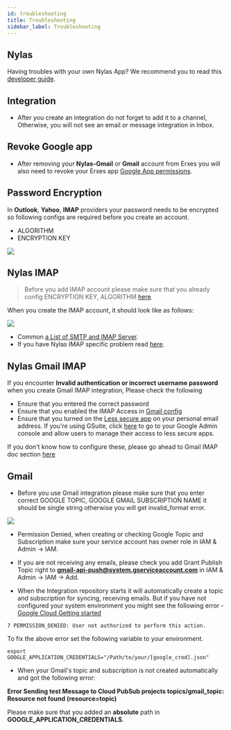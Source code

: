 ```yaml
---
id: troubleshooting
title: Troubleshooting
sidebar_label: Troubleshooting
---
```


## Nylas
Having troubles with your own Nylas App? We recommend you to read this [developer guide](https://docs.nylas.com/docs).

## Integration
*  After you create an integration do not forget to add it to a channel, Otherwise, you will not see an email or message integration in Inbox.

## Revoke Google app
* After removing your **Nylas-Gmail** or **Gmail** account from Erxes you will also need to revoke your Erxes app [Google App permissions]( https://myaccount.google.com/permissions).

## Password Encryption
In **Outlook**, **Yahoo**, **IMAP** providers your password needs to be encrypted so following configs are required before you create an account.
- ALGORITHM
- ENCRYPTION KEY

<img src="https://erxes-docs.s3-us-west-2.amazonaws.com/troubleshooting/troubleshoot-3.png" />

## Nylas IMAP
> Before you add IMAP account please make sure that you already config ENCRYPTION KEY, ALGORITHM [here](#password-encryption).

When you create the IMAP account, it should look like as follows:


<img src="https://erxes-docs.s3-us-west-2.amazonaws.com/troubleshooting/troubleshoot-2.png" />

* Common [a List of SMTP and IMAP Server](https://www.arclab.com/en/kb/email/list-of-smtp-and-imap-servers-mailserver-list.html).
* If you have Nylas IMAP specific problem read [here](https://docs.nylas.com/docs/imap).

## Nylas Gmail IMAP

If you encounter **Invalid authentication or incorrect username password** when you create Gmail IMAP integration, Please check the following
- Ensure that you entered the correct password
- Ensure that you enabled the IMAP Access in [Gmail config](https://mail.google.com/mail/u/0/#settings/general)
- Ensure that you turned on the [Less secure app](https://myaccount.google.com/lesssecureapps) on your personal email address. If you're using GSuite, click [here](https://admin.google.com/u/5/ac/security/lsa) to go to your Google Admin console and allow users to manage their access to less secure apps.

If you don't know how to configure these, please go ahead to Gmail IMAP doc section [here](https://www.erxes.org/administrator/system-config/#gmail-imap)

## Gmail
* Before you use Gmail integration please make sure that you enter correct GOOGLE TOPIC, GOOGLE GMAIL SUBSCRIPTION NAME it should be single string otherwise you will get invalid_format error.

<img src="https://erxes-docs.s3-us-west-2.amazonaws.com/troubleshooting/troubleshoot-1.png" />

* Permission Denied, when creating or checking Google Topic and Subscription make sure your service account has owner role in IAM & Admin -> IAM.

* If you are not receiving any emails, please check you add Grant Publish Topic right to **gmail-api-push@system.gserviceaccount.com** in IAM & Admin -> IAM -> Add.

* When the Integration repository starts it will automatically create a topic and subscription for syncing, receiving emails. But if you have not configured your system environment you might see the following error - [ Google Cloud Getting started ](https://cloud.google.com/docs/authentication/getting-started)
```
7 PERMISSION_DENIED: User not authorized to perform this action.
```
To fix the above error set the following variable to your environment.
```
export GOOGLE_APPLICATION_CREDENTIALS="/Path/to/your/[google_cred].json"
```

* When your Gmail's topic and subscription is not created automatically and got the following error:

**Error Sending test Message to Cloud PubSub projects topics/gmail_topic: Resource not found (resource=topic)**

Please make sure that you added an **absolute** path in **GOOGLE_APPLICATION_CREDENTIALS**.
